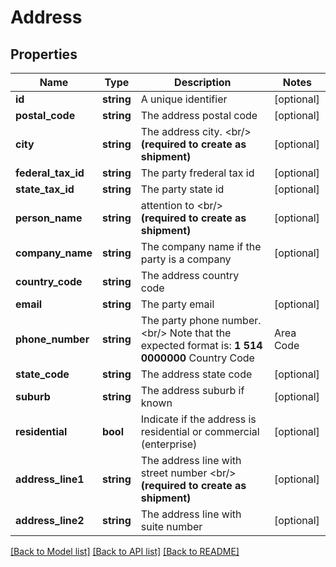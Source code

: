 # Address

## Properties
Name | Type | Description | Notes
------------ | ------------- | ------------- | -------------
**id** | **string** | A unique identifier | [optional] 
**postal_code** | **string** | The address postal code | [optional] 
**city** | **string** | The address city. &lt;br/&gt; **(required to create as shipment)** | [optional] 
**federal_tax_id** | **string** | The party frederal tax id | [optional] 
**state_tax_id** | **string** | The party state id | [optional] 
**person_name** | **string** | attention to &lt;br/&gt; **(required to create as shipment)** | [optional] 
**company_name** | **string** | The company name if the party is a company | [optional] 
**country_code** | **string** | The address country code | 
**email** | **string** | The party email | [optional] 
**phone_number** | **string** | The party phone number.&lt;br/&gt; Note that the expected format is: **1 514 0000000**  Country Code | Area Code | Phone --- | --- | --- 1 | 514 | 0000000 | [optional] 
**state_code** | **string** | The address state code | [optional] 
**suburb** | **string** | The address suburb if known | [optional] 
**residential** | **bool** | Indicate if the address is residential or commercial (enterprise) | [optional] 
**address_line1** | **string** | The address line with street number &lt;br/&gt; **(required to create as shipment)** | [optional] 
**address_line2** | **string** | The address line with suite number | [optional] 

[[Back to Model list]](../../README.md#documentation-for-models) [[Back to API list]](../../README.md#documentation-for-api-endpoints) [[Back to README]](../../README.md)


